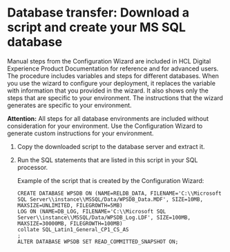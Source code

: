 # Database transfer: Download a script and create your MS SQL database

Manual steps from the Configuration Wizard are included in HCL Digital Experience Product Documentation for reference and for advanced users. The procedure includes variables and steps for different databases. When you use the wizard to configure your deployment, it replaces the variable with information that you provided in the wizard. It also shows only the steps that are specific to your environment. The instructions that the wizard generates are specific to your environment.

**Attention:** All steps for all database environments are included without consideration for your environment. Use the Configuration Wizard to generate custom instructions for your environment.

1.  Copy the downloaded script to the database server and extract it.

2.  Run the SQL statements that are listed in this script in your SQL processor.

    Example of the script that is created by the Configuration Wizard:

    ```
    CREATE DATABASE WPSDB ON (NAME=RELDB_DATA, FILENAME='C:\\Microsoft SQL Server\\instance\\MSSQL/Data/WPSDB_Data.MDF', SIZE=10MB, MAXSIZE=UNLIMITED, FILEGROWTH=5MB)
    LOG ON (NAME=DB_LOG, FILENAME='C:\\Microsoft SQL Server\\instance\\MSSQL/Data/WPSDB_Log.LDF', SIZE=100MB, MAXSIZE=30000MB, FILEGROWTH=100MB)
    collate SQL_Latin1_General_CP1_CS_AS
    ;
    ALTER DATABASE WPSDB SET READ_COMMITTED_SNAPSHOT ON;
    ```



